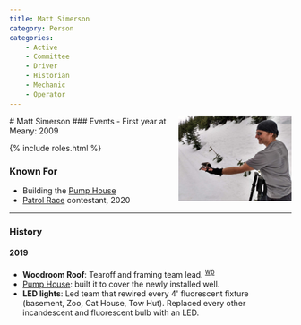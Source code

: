 ```yaml
---
title: Matt Simerson
category: Person
categories:
    - Active
    - Committee
    - Driver
    - Historian
    - Mechanic
    - Operator
---
```

<img src="img/2020-Matt-Simerson.jpeg" align="right" style="width: 40%;" alt="photo of Matt feeding a gray jay">
# Matt Simerson
### Events
- First year at Meany: 2009

{% include roles.html %}

### Known For
- Building the [Pump House](Pump-House)
- [Patrol Race](Patrol-Race) contestant, 2020


---
### History
#### 2019

- **Woodroom Roof**: Tearoff and framing team lead. <sup>[wp][]</sup>
- [Pump House](Pump-House): built it to cover the newly installed well.
- **LED lights**: Led team that rewired every 4' fluorescent fixture (basement, Zoo, Cat House, Tow Hut). Replaced every other incandescent and fluorescent bulb with an LED.

[wp]: Work-Parties#2019

